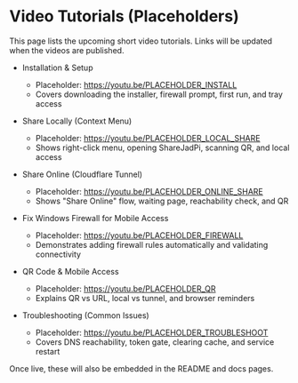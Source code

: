 # Video Tutorials (Placeholders)

This page lists the upcoming short video tutorials. Links will be updated when the videos are published.

- Installation & Setup
  - Placeholder: https://youtu.be/PLACEHOLDER_INSTALL
  - Covers downloading the installer, firewall prompt, first run, and tray access

- Share Locally (Context Menu)
  - Placeholder: https://youtu.be/PLACEHOLDER_LOCAL_SHARE
  - Shows right-click menu, opening ShareJadPi, scanning QR, and local access

- Share Online (Cloudflare Tunnel)
  - Placeholder: https://youtu.be/PLACEHOLDER_ONLINE_SHARE
  - Shows "Share Online" flow, waiting page, reachability check, and QR

- Fix Windows Firewall for Mobile Access
  - Placeholder: https://youtu.be/PLACEHOLDER_FIREWALL
  - Demonstrates adding firewall rules automatically and validating connectivity

- QR Code & Mobile Access
  - Placeholder: https://youtu.be/PLACEHOLDER_QR
  - Explains QR vs URL, local vs tunnel, and browser reminders

- Troubleshooting (Common Issues)
  - Placeholder: https://youtu.be/PLACEHOLDER_TROUBLESHOOT
  - Covers DNS reachability, token gate, clearing cache, and service restart

Once live, these will also be embedded in the README and docs pages.
